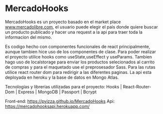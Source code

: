 # MercadoHooks

MercadoHooks es un proyecto basado en el market place www.mercadolibre.com, el usuario puede elegir el pais donde quiere buscar un producto publicado y hacer
una request a la api para traer toda la informacion del mismo.


Es codigo hecho con componentes funcionales de react principalmente, aunque tambien hice uso de los componentes de clase. Para poder realizar el proyecto utilice hooks como useState,useEffect y useParams.
Tambien hago uso de localstorage para enviar los productos selecionados al carrito de compras y para el maquetado use el preprosesador Sass. Para las rutas utilice react router dom para redirigir a las diferentes paginas.
La api esta deployada en heroku y la base de datos en Mongo Atlas.

Tecnologías y librerías utilizadas para el proyecto: Hooks | React-Router-Dom | Express | MongoDB | Passport | Bcrypt

Front-end: https://pvizza.github.io/MercadoHooks Api: https://mercadohooksapi.herokuapp.com/
